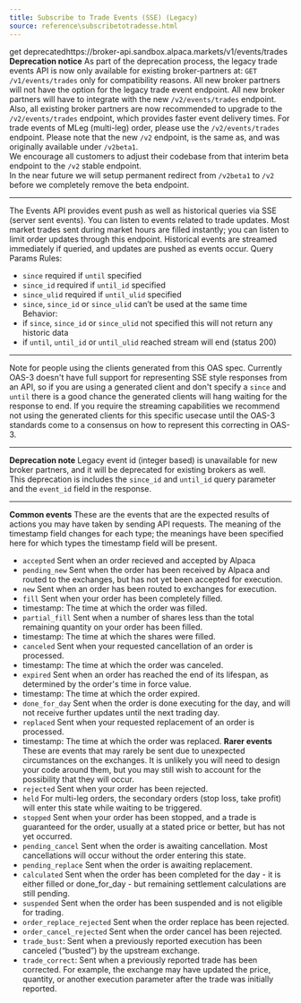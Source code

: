 ```yaml
---
title: Subscribe to Trade Events (SSE) (Legacy)
source: reference\subscribetotradesse.html
---
```


get deprecatedhttps://broker-api.sandbox.alpaca.markets/v1/events/trades
**Deprecation notice**
As part of the deprecation process, the legacy trade events API is now only available for existing broker-partners at: `GET /v1/events/trades` only for compatibility reasons.
All new broker partners will not have the option for the legacy trade event endpoint.
All new broker partners will have to integrate with the new `/v2/events/trades` endpoint.
Also, all existing broker partners are now recommended to upgrade to the `/v2/events/trades` endpoint, which provides faster event delivery times.
For trade events of MLeg (multi-leg) order, please use the `/v2/events/trades` endpoint.
Please note that the new `/v2` endpoint, is the same as, and was originally available under `/v2beta1`.  
We encourage all customers to adjust their codebase from that interim beta endpoint to the `/v2` stable endpoint.  
In the near future we will setup permanent redirect from `/v2beta1` to `/v2` before we completely remove the beta endpoint.
* * *
The Events API provides event push as well as historical queries via SSE (server sent events).
You can listen to events related to trade updates. Most market trades sent during market hours are filled instantly; you can listen to limit order updates through this endpoint.
Historical events are streamed immediately if queried, and updates are pushed as events occur.
Query Params Rules:
* `since` required if `until` specified
* `since_id` required if `until_id` specified
* `since_ulid` required if `until_ulid` specified
* `since`, `since_id` or `since_ulid` can’t be used at the same time  
Behavior:
* if `since`, `since_id` or `since_ulid` not specified this will not return any historic data
* if `until`, `until_id` or `until_ulid` reached stream will end (status 200)
* * *
Note for people using the clients generated from this OAS spec. Currently OAS-3 doesn't have full support for representing SSE style responses from an API, so if you are using a generated client and don't specify a `since` and `until` there is a good chance the generated clients will hang waiting for the response to end.
If you require the streaming capabilities we recommend not using the generated clients for this specific usecase until the OAS-3 standards come to a consensus on how to represent this correcting in OAS-3.
* * *
**Deprecation note**
Legacy event id (integer based) is unavailable for new broker partners, and it will be deprecated for existing brokers as well.  
This deprecation is includes the `since_id` and `until_id` query parameter and the `event_id` field in the response.
* * *
**Common events**
These are the events that are the expected results of actions you may have taken by sending API requests.
The meaning of the timestamp field changes for each type; the meanings have been specified here for which types the timestamp field will be present.
* `accepted` Sent when an order recieved and accepted by Alpaca
* `pending_new` Sent when the order has been received by Alpaca and routed to the exchanges, but has not yet been accepted for execution.
* `new` Sent when an order has been routed to exchanges for execution.
* `fill` Sent when your order has been completely filled. 
* timestamp: The time at which the order was filled.
* `partial_fill` Sent when a number of shares less than the total remaining quantity on your order has been filled. 
* timestamp: The time at which the shares were filled.
* `canceled` Sent when your requested cancellation of an order is processed. 
* timestamp: The time at which the order was canceled.
* `expired` Sent when an order has reached the end of its lifespan, as determined by the order's time in force value. 
* timestamp: The time at which the order expired.
* `done_for_day` Sent when the order is done executing for the day, and will not receive further updates until the next trading day.
* `replaced` Sent when your requested replacement of an order is processed. 
* timestamp: The time at which the order was replaced.
**Rarer events**
These are events that may rarely be sent due to unexpected circumstances on the exchanges. It is unlikely you will need to design your code around them, but you may still wish to account for the possibility that they will occur.
* `rejected` Sent when your order has been rejected.
* `held` For multi-leg orders, the secondary orders (stop loss, take profit) will enter this state while waiting to be triggered.
* `stopped` Sent when your order has been stopped, and a trade is guaranteed for the order, usually at a stated price or better, but has not yet occurred.
* `pending_cancel` Sent when the order is awaiting cancellation. Most cancellations will occur without the order entering this state.
* `pending_replace` Sent when the order is awaiting replacement.
* `calculated` Sent when the order has been completed for the day - it is either filled or done_for_day - but remaining settlement calculations are still pending.
* `suspended` Sent when the order has been suspended and is not eligible for trading.
* `order_replace_rejected` Sent when the order replace has been rejected.
* `order_cancel_rejected` Sent when the order cancel has been rejected.
* `trade_bust`: Sent when a previously reported execution has been canceled (“busted”) by the upstream exchange.
* `trade_correct`: Sent when a previously reported trade has been corrected. For example, the exchange may have updated the price, quantity, or another execution parameter after the trade was initially reported.
